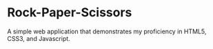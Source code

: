 # Rock-Paper-Scissors
A simple web application that demonstrates my proficiency in HTML5, CSS3, and Javascript.